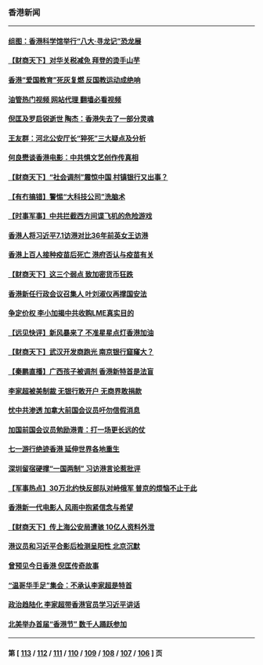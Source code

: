 ### 香港新闻
---
#### [组图：香港科学馆举行“八大‧寻龙记”恐龙展](../../pages/ncid1349362/n13775538.md?07091245) 
#### [【财商天下】对华关税减免 拜登的烫手山芋](../../pages/ncid1349362/n13776628.md?07091245) 
#### [香港“爱国教育”死灰复燃 反国教运动成绝响](../../pages/ncid1349362/n13776205.md?07091245) 
#### [油管热门视频 网站代理 翻墙必看视频](http://209.222.30.114:81/youtube.html?07091245)
#### [倪匡及罗启锐逝世 陶杰：香港失去了一部分灵魂](../../pages/ncid1349362/n13776177.md?07091245) 
#### [王友群：河北公安厅长“猝死”三大疑点及分析](../../pages/ncid1349362/n13775939.md?07091245) 
#### [何良懋谈香港电影：中共惧文艺创作传真相](../../pages/ncid1349362/n13775998.md?07091245) 
#### [【财商天下】“社会调剂”震惊中国 村镇银行又出事？](../../pages/ncid1349362/n13775860.md?07091245) 
#### [【有冇搞错】警惕“大科技公司”洗脑术](../../pages/ncid1349362/n13775391.md?07091245) 
#### [【时事军事】中共拦截西方间谍飞机的危险游戏](../../pages/ncid1349362/n13775408.md?07091245) 
#### [香港人将习近平7.1访港对比36年前英女王访港](../../pages/ncid1349362/n13775227.md?07091245) 
#### [香港上百人接种疫苗后死亡 港府否认与疫苗有关](../../pages/ncid1349362/n13775208.md?07091245) 
#### [【财商天下】这三个弱点 致加密货币狂跌](../../pages/ncid1349362/n13775143.md?07091245) 
#### [香港新任行政会议召集人 叶刘淑仪再撑国安法](../../pages/ncid1349362/n13774965.md?07091245) 
#### [争定价权 李小加揭中共收购LME真实目的](../../pages/ncid1349362/n13774609.md?07091245) 
#### [【远见快评】新风暴来了 不准星星点灯香港加油](../../pages/ncid1349362/n13774321.md?07091245) 
#### [【财商天下】武汉开发商跑光 南京银行窟窿大？](../../pages/ncid1349362/n13774272.md?07091245) 
#### [【秦鹏直播】广西孩子被调剂 香港新特首是法盲](../../pages/ncid1349362/n13774340.md?07091245) 
#### [李家超被美制裁 无银行敢开户 无商界敢捐款](../../pages/ncid1349362/n13774147.md?07091245) 
#### [忧中共渗透 加拿大前国会议员吁勿信假消息](../../pages/ncid1349362/n13774215.md?07091245) 
#### [加国前国会议员勉励港青：打一场更长远的仗](../../pages/ncid1349362/n13774210.md?07091245) 
#### [七一游行绝迹香港 延伸世界各地重生](../../pages/ncid1349362/n13774178.md?07091245) 
#### [深圳留宿硬撑“一国两制” 习访港言论惹批评](../../pages/ncid1349362/n13774168.md?07091245) 
#### [【军事热点】30万北约快反部队对峙俄军 普京的烦恼不止于此](../../pages/ncid1349362/n13773668.md?07091245) 
#### [香港新一代电影人 风雨中抱紧信念与希望](../../pages/ncid1349362/n13773956.md?07091245) 
#### [【财商天下】传上海公安局遭骇 10亿人资料外泄](../../pages/ncid1349362/n13773532.md?07091245) 
#### [港议员和习近平合影后检测呈阳性 北京沉默](../../pages/ncid1349362/n13773479.md?07091245) 
#### [曾预见今日香港 倪匡传奇故事](../../pages/ncid1349362/n13773406.md?07091245) 
#### [“温哥华手足”集会：不承认李家超是特首](../../pages/ncid1349362/n13773179.md?07091245) 
#### [政治趋陆化 李家超带香港官员学习近平讲话](../../pages/ncid1349362/n13773169.md?07091245) 
#### [北美举办首届“香港节” 数千人踊跃参加](../../pages/ncid1349362/n13772814.md?07091245) 

---
#### 第 [ [113](./113.md?07091245) / [112](./112.md?07091245) / [111](./111.md?07091245) / [110](./110.md?07091245) / [109](./109.md?07091245) / [108](./108.md?07091245) / [107](./107.md?07091245) / [106](./106.md?07091245) ] 页
